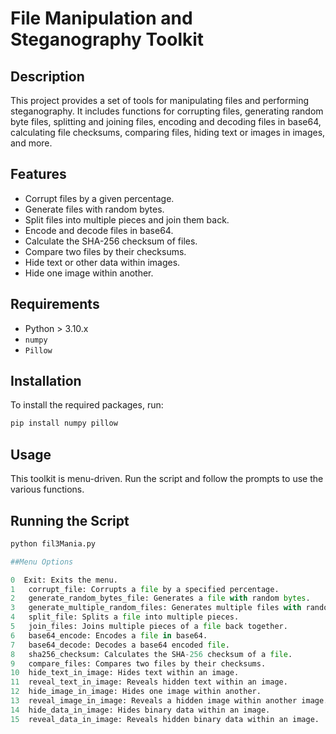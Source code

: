 # File Manipulation and Steganography Toolkit

## Description
This project provides a set of tools for manipulating files and performing steganography. It includes functions for corrupting files, generating random byte files, splitting and joining files, encoding and decoding files in base64, calculating file checksums, comparing files, hiding text or images in images, and more.

## Features
- Corrupt files by a given percentage.
- Generate files with random bytes.
- Split files into multiple pieces and join them back.
- Encode and decode files in base64.
- Calculate the SHA-256 checksum of files.
- Compare two files by their checksums.
- Hide text or other data within images.
- Hide one image within another.

## Requirements
- Python > 3.10.x
- `numpy`
- `Pillow`

## Installation
To install the required packages, run:
```bash
pip install numpy pillow
```
## Usage

This toolkit is menu-driven. Run the script and follow the prompts to use the various functions.

## Running the Script

```bash 
python fil3Mania.py
```

```python 
##Menu Options

0  Exit: Exits the menu.
1   corrupt_file: Corrupts a file by a specified percentage.
2   generate_random_bytes_file: Generates a file with random bytes.
3   generate_multiple_random_files: Generates multiple files with random bytes.
4   split_file: Splits a file into multiple pieces.
5   join_files: Joins multiple pieces of a file back together.
6   base64_encode: Encodes a file in base64.
7   base64_decode: Decodes a base64 encoded file.
8   sha256_checksum: Calculates the SHA-256 checksum of a file.
9   compare_files: Compares two files by their checksums.
10  hide_text_in_image: Hides text within an image.
11  reveal_text_in_image: Reveals hidden text within an image.
12  hide_image_in_image: Hides one image within another.
13  reveal_image_in_image: Reveals a hidden image within another image.
14  hide_data_in_image: Hides binary data within an image.
15  reveal_data_in_image: Reveals hidden binary data within an image.
```
